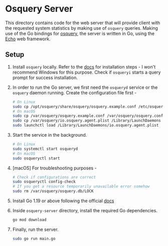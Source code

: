# Osquery Server

This directory contains code for the web server that will provide client with the requested system statistics by making use of `osquery` queries. Making use of the Go bindings for [osquery](), the server is written in Go, using the [Echo]() web framework.

## Setup

1. Install `osquery` locally. Refer to the [docs](https://osquery.readthedocs.io/en/stable/installation/install-linux/) for installation steps - I won't recommend Windows for this purpose. Check if `osqueryi` starts a query prompt for success installation.

2. In order to run the Go server, we first need the `osqueryd` service or the `osquery` daemon running. Create the configuration file first -

   ```bash
   # On Linux
   sudo cp /opt/osquery/share/osquery/osquery.example.conf /etc/osquery/osquery.conf
   # On macOS
   sudo cp /var/osquery/osquery.example.conf /var/osquery/osquery.conf
   sudo cp /var/osquery/io.osquery.agent.plist /Library/LaunchDaemons
   sudo launchctl load /Library/LaunchDaemons/io.osquery.agent.plist
   ```

3. Start the service in the background.

   ```bash
   # On Linux
   sudo systemctl start osqueryd
   # On macOS
   sudo osqueryctl start
   ```

4. \[macOS\] For troubleshooting purposes -

   ```bash
   # Check if configurations are correct
   sudo osqueryctl config-check
   # If you get a resource temporarily unavailable error somehow
   sudo rm /var/osquery/osquery.db/LOCK
   ```

5. Install Go 1.19 or above following the official [docs](https://go.dev/doc/install)

6. Inside `osquery-server` directory, install the required Go dependencies.

   ```bash
   go mod download
   ```

7. Finally, run the server.
   ```bash
   sudo go run main.go
   ```
